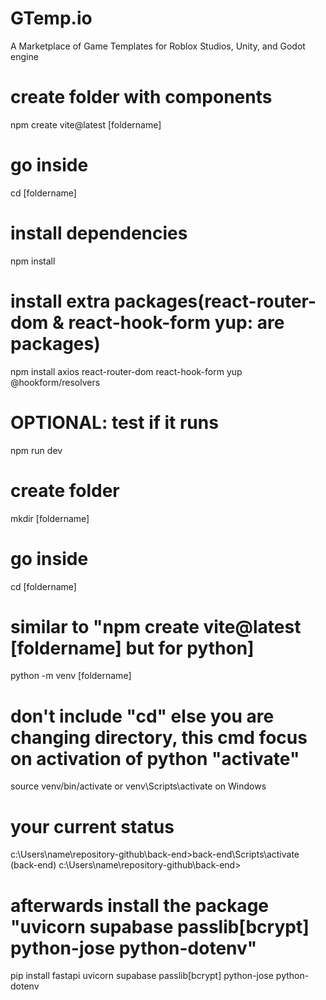 # GTemp.io
A Marketplace of Game Templates for Roblox Studios, Unity, and Godot engine

# create folder with components
npm create vite@latest [foldername]
# go inside
cd [foldername]
# install dependencies
npm install
# install extra packages(react-router-dom & react-hook-form yup: are packages)
npm install axios react-router-dom react-hook-form yup @hookform/resolvers
# OPTIONAL: test if it runs
npm run dev

# create folder
mkdir [foldername]
# go inside
cd [foldername]
# similar to "npm create vite@latest [foldername] but for python]
python -m venv [foldername]
# don't include "cd" else you are changing directory, this cmd focus on activation of python "activate"
source venv/bin/activate or venv\Scripts\activate on Windows


# your current status
c:\Users\name\repository-github\back-end>back-end\Scripts\activate
(back-end) c:\Users\name\repository-github\back-end>
# afterwards install the package "uvicorn supabase passlib[bcrypt] python-jose python-dotenv"
pip install fastapi uvicorn supabase passlib[bcrypt] python-jose python-dotenv
